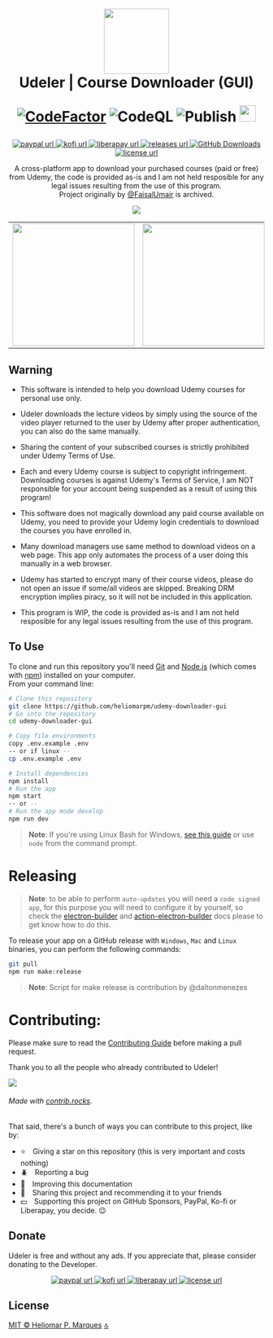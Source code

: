<span id="top"></span>
<h1 align="center">
  <img src="https://user-images.githubusercontent.com/13087389/126053559-d4c7d080-0ad3-4deb-83dd-2a52b209e5f2.png" width="128" />
  <br> Udeler | Course Downloader (GUI)

  [![CodeFactor](https://www.codefactor.io/repository/github/heliomarpm/udemy-downloader-gui/badge)](https://www.codefactor.io/repository/github/heliomarpm/udemy-downloader-gui) ![CodeQL](https://github.com/heliomarpm/udemy-downloader-gui/actions/workflows/codeql-analysis.yml/badge.svg) ![Publish](https://github.com/heliomarpm/udemy-downloader-gui/actions/workflows/publish.yml/badge.svg) <a href="https://navto.me/heliomarpm" target="_blank"><img src="https://navto.me/assets/navigatetome-brand.png" width="32"/></a>

</h1>

<p align="center">
  <!-- PayPal -->
  <a href="https://bit.ly/paypal-udeler" target="_blank" rel="noopener noreferrer">
    <img alt="paypal url" src="https://img.shields.io/badge/donate%20on-paypal-1C1E26?style=for-the-badge&labelColor=1C1E26&color=0475fe"/>
  </a>
  <!-- Ko-fi -->
  <a href="https://ko-fi.com/heliomarpm" target="_blank" rel="noopener noreferrer">
    <img alt="kofi url" src="https://img.shields.io/badge/kofi-1C1E26?style=for-the-badge&labelColor=1C1E26&color=ff5f5f"/>
  </a>
  <!-- LiberaPay -->  
  <a href="https://liberapay.com/heliomarpm" target="_blank" rel="noopener noreferrer">
     <img alt="liberapay url" src="https://img.shields.io/badge/liberapay-1C1E26?style=for-the-badge&labelColor=1C1E26&color=f6c915"/>
  </a>
  <!-- Version -->
  <a href="https://github.com/heliomarpm/udemy-downloader-gui/releases" target="_blank" rel="noopener noreferrer">
     <img alt="releases url" src="https://img.shields.io/github/v/release/heliomarpm/udemy-downloader-gui?style=for-the-badge&labelColor=1C1E26&color=2ea043"/>
  </a>
  <!-- Downloads -->
  <a href="https://github.com/heliomarpm/udemy-downloader-gui/releases" target="_blank" rel="noopener noreferrer">
    <img alt="GitHub Downloads" src="https://img.shields.io/github/downloads/heliomarpm/udemy-downloader-gui/total?style=for-the-badge&labelColor=1C1E26&color=2ea043">
  </a>
  <!-- Issues -->
  <!-- <a href="https://github.com/heliomarpm/udemy-downloader-gui/issues?q=is%3Aissue+is%3Aopen+sort%3Aupdated-desc" target="_blank">
    <img alt="GitHub issues" src="https://img.shields.io/github/issues/heliomarpm/udemy-downloader-gui?style=for-the-badge&labelColor=1C1E26">
  </a> -->
  <!-- License -->
  <a href="https://github.com/heliomarpm/udemy-downloader-gui/blob/master/LICENSE" target="_blank" rel="noopener noreferrer">
    <img alt="license url" src="https://img.shields.io/badge/license%20-MIT-1C1E26?style=for-the-badge&labelColor=1C1E26&color=61ffca"/>
  </a>
</p>

<div align="center">

  A cross-platform app to download your purchased courses (paid or free) from Udemy, the code is provided as-is and I am not held resposible for any legal issues resulting from the use of this program.<br>
  Project originally by [@FaisalUmair](https://github.com/FaisalUmair/udemy-downloader-gui) is archived.<br>
  
  ![](https://i.imgur.com/nsaAgDU.gif)

  <table border=0 cellspacing=0 celspadding=0>
  <tr>
    <td><img src="https://user-images.githubusercontent.com/13087389/126054264-48caf1f5-472f-44b0-991a-145c9169a2c3.png" width="240px"/></td>
    <td><img src="https://user-images.githubusercontent.com/13087389/126054265-4a343a67-803a-4400-b196-090864fbc1eb.png" width="240px"/></td>
    <td><img src="https://user-images.githubusercontent.com/13087389/126076966-57f318ae-c9ee-4948-862f-87fae4502290.png" width="240px"/></td>

  </tr>
  </table>  
</div>


## Warning


* This software is intended to help you download Udemy courses for personal use only. 

* Udeler downloads the lecture videos by simply using the source of the video player returned to the user by Udemy after proper authentication, you can also do the same manually. 

* Sharing the content of your subscribed courses is strictly prohibited under Udemy Terms of Use.  

* Each and every Udemy course is subject to copyright infringement. Downloading courses is against Udemy's Terms of Service, I am NOT responsible for your account being suspended as a result of using this program!

* This software does not magically download any paid course available on Udemy, you need to provide your Udemy login credentials to download the courses you have enrolled in. 
 
* Many download managers use same method to download videos on a web page. This app only automates the process of a user doing this manually in a web browser.

* Udemy has started to encrypt many of their course videos, please do not open an issue if some/all videos are skipped. Breaking DRM encryption implies piracy, so it will not be included in this application.

* This program is WIP, the code is provided as-is and I am not held resposible for any legal issues resulting from the use of this program.


## To Use

To clone and run this repository you'll need [Git](https://git-scm.com) and [Node.js](https://nodejs.org/en/download/) (which comes with [npm](http://npmjs.com)) installed on your computer. \
From your command line:

```bash
# Clone this repository
git clone https://github.com/heliomarpm/udemy-downloader-gui
# Go into the repository
cd udemy-downloader-gui

# Copy file environments
copy .env.example .env
-- or if linux --
cp .env.example .env

# Install dependencies
npm install
# Run the app
npm start
-- or --
# Run the app mode develop
npm run dev
```

> **Note**: If you're using Linux Bash for Windows, [see this guide](https://www.howtogeek.com/261575/how-to-run-graphical-linux-desktop-applications-from-windows-10s-bash-shell/) or use `node` from the command prompt.


# Releasing
> **Note**: to be able to perform `auto-updates` you will need a `code signed app`, for this purpose you will need to configure it by yourself, so check the [electron-builder](https://www.electron.build/code-signing) and [action-electron-builder](https://github.com/samuelmeuli/action-electron-builder#code-signing) docs please to get know how to do this.

To release your app on a GitHub release with `Windows`, `Mac` and `Linux` binaries, you can perform the following commands:

```bash
git pull
npm run make:release
```

> **Note**: Script for make release is contribution by @daltonmenezes


# Contributing:

Please make sure to read the [Contributing Guide](https://github.com/heliomarpm/udemy-downloader-gui/blob/master/docs/CONTRIBUTING.md) before making a pull request.

Thank you to all the people who already contributed to Udeler!

<a href="https://github.com/heliomarpm/udemy-downloader-gui/graphs/contributors" target="_blank">
  <img src="https://contrib.rocks/image?repo=heliomarpm/udemy-downloader-gui" />
</a>

###### Made with [contrib.rocks](https://contrib.rocks).

That said, there's a bunch of ways you can contribute to this project, like by:

- :star: Giving a star on this repository (this is very important and costs nothing)
- :beetle: Reporting a bug
- :page_facing_up: Improving this documentation
- :rotating_light: Sharing this project and recommending it to your friends
- :dollar: Supporting this project on GitHub Sponsors, PayPal, Ko-fi or Liberapay, you decide. 😉

## Donate

Udeler is free and without any ads. If you appreciate that, please consider donating to the Developer.

<p align="center">
  <!-- PayPal -->
  <a href="https://bit.ly/paypal-udeler" target="_blank" rel="noopener noreferrer">
    <img alt="paypal url" src="https://img.shields.io/badge/donate%20on-paypal-1C1E26?style=for-the-badge&labelColor=1C1E26&color=0475fe"/>
  </a>
  <!-- Ko-fi -->
  <a href="https://ko-fi.com/heliomarpm" target="_blank" rel="noopener noreferrer">
    <img alt="kofi url" src="https://img.shields.io/badge/kofi-1C1E26?style=for-the-badge&labelColor=1C1E26&color=ff5f5f"/>
  </a>
  <!-- LiberaPay -->  
  <a href="https://liberapay.com/heliomarpm" target="_blank" rel="noopener noreferrer">
     <img alt="liberapay url" src="https://img.shields.io/badge/liberapay-1C1E26?style=for-the-badge&labelColor=1C1E26&color=f6c915"/>
  </a>  
  <!-- GitHub Sponsors -->
  <a href="https://github.com/sponsors/heliomarpm" target="_blank" rel="noopener noreferrer">
    <img alt="license url" src="https://img.shields.io/badge/GitHub%20-Sponsor-1C1E26?style=for-the-badge&labelColor=1C1E26&color=db61a2"/>
  </a>
</p>

## License

[MIT © Heliomar P. Marques](https://github.com/heliomarpm/udemy-downloader-gui/blob/master/LICENSE) <a href="#top">🔝</a>
